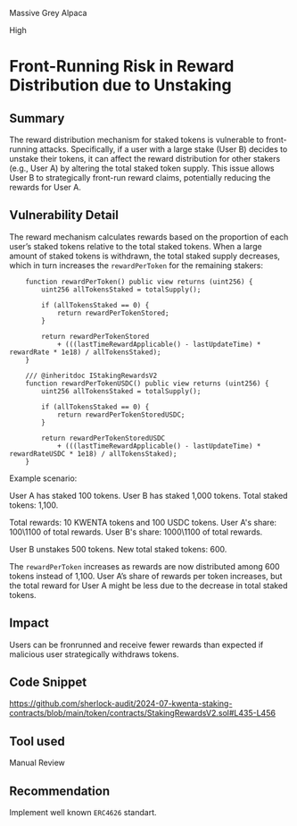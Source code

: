 Massive Grey Alpaca

High

# Front-Running Risk in Reward Distribution due to Unstaking

## Summary

The reward distribution mechanism for staked tokens is vulnerable to front-running attacks. Specifically, if a user with a large stake (User B) decides to unstake their tokens, it can affect the reward distribution for other stakers (e.g., User A) by altering the total staked token supply. This issue allows User B to strategically front-run reward claims, potentially reducing the rewards for User A.

## Vulnerability Detail

The reward mechanism calculates rewards based on the proportion of each user’s staked tokens relative to the total staked tokens. When a large amount of staked tokens is withdrawn, the total staked supply decreases, which in turn increases the `rewardPerToken` for the remaining stakers:

```solidity
    function rewardPerToken() public view returns (uint256) {
        uint256 allTokensStaked = totalSupply();

        if (allTokensStaked == 0) {
            return rewardPerTokenStored;
        }

        return rewardPerTokenStored
            + (((lastTimeRewardApplicable() - lastUpdateTime) * rewardRate * 1e18) / allTokensStaked);
    }

    /// @inheritdoc IStakingRewardsV2
    function rewardPerTokenUSDC() public view returns (uint256) {
        uint256 allTokensStaked = totalSupply();

        if (allTokensStaked == 0) {
            return rewardPerTokenStoredUSDC;
        }

        return rewardPerTokenStoredUSDC
            + (((lastTimeRewardApplicable() - lastUpdateTime) * rewardRateUSDC * 1e18) / allTokensStaked);
    }
```

Example scenario:

User A has staked 100 tokens.
User B has staked 1,000 tokens.
Total staked tokens: 1,100.

Total rewards: 10 KWENTA tokens and 100 USDC tokens.
User A's share: 100\1100 of total rewards.
User B's share: 1000\1100 of total rewards.

User B unstakes 500 tokens.
New total staked tokens: 600.

The `rewardPerToken` increases as rewards are now distributed among 600 tokens instead of 1,100.
User A’s share of rewards per token increases, but the total reward for User A might be less due to the decrease in total staked tokens.

## Impact

Users can be fronrunned and receive fewer rewards than expected if malicious user strategically withdraws tokens.

## Code Snippet

https://github.com/sherlock-audit/2024-07-kwenta-staking-contracts/blob/main/token/contracts/StakingRewardsV2.sol#L435-L456

## Tool used

Manual Review

## Recommendation

Implement well known `ERC4626` standart.